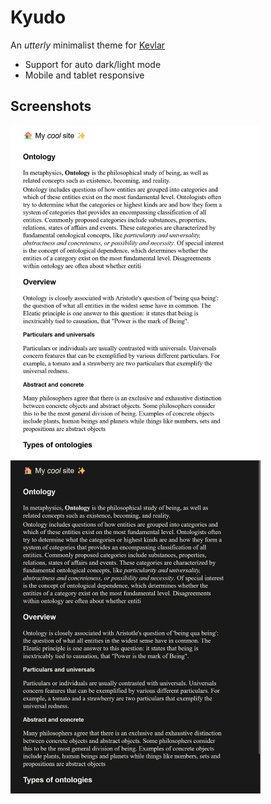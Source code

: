 # Kyudo

An _utterly_ minimalist theme for [Kevlar](https://github.com/aadv1k/kevlar) 

- Support for auto dark/light mode 
- Mobile and tablet responsive

## Screenshots

<img src="./screenshots/img-light.png" width="400px">
<img src="./screenshots/img-dark.png" width="400px">
